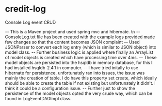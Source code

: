 # credit-log
Console Log event CRUD

-- This is a Maven project and used spring mvc and hibernate. \n
-- ConsoleLog.txt file has been created with the example logs provided made few changes so that the content becomes JSON complaint
-- Used JSONParser to convert each log entry (which is similar to JSON object) into model class.
-- Further business logic is applied where finally an ArrayList of model objects is created which have processing time over 4ms.
-- These model objects are persisted into the hsqldb in memory database, for this I had installed hsqldb-2.4.1 in computer.
-- I have tried initally to use hibernate for persistence, unfortunately ran into issues, the issue was mainly the creation of table. I do have this property set <property name="hbm2ddl.auto">create</property>, which ideally should be able to create the table if not existing but unfortunately it didn't. I think it could be a configuration issue.
-- Further just to show the persistence of the model objects opted the very crude way, which can be found in LogEventDAOImpl class.

